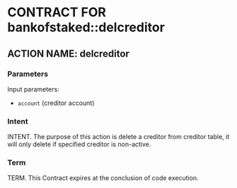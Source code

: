 # CONTRACT FOR bankofstaked::delcreditor

## ACTION NAME: delcreditor

### Parameters
Input parameters:

* `account` (creditor account)

### Intent
INTENT. The purpose of this action is delete a creditor from creditor table, it will only delete if specified creditor is non-active.

### Term
TERM. This Contract expires at the conclusion of code execution.
